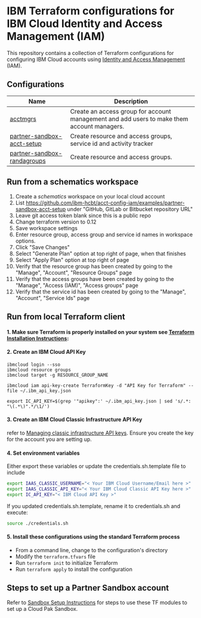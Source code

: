 # IBM Terraform configurations for IBM Cloud Identity and Access Management (IAM)

This repository contains a collection of Terraform configurations for configuring IBM Cloud accounts using [Identity and Access Management](https://cloud.ibm.com/docs/account?topic=account-userroles) (IAM).

## Configurations

| Name | Description |
| ---------------- | ---------------- |
| [acctmgrs](https://github.com/ibm-hcbt/acct-config-iam/tree/master/acctmgrs) | Create an access group for account management and add users to make them account managers. |
| [partner-sandbox-acct-setup](https://github.com/ibm-hcbt/acct-config-iam/tree/master/partner-sandbox-acct-setup) | Create resource and access groups, service id and activity tracker |
| [partner-sandbox-randagroups](https://github.com/ibm-hcbt/acct-config-iam/tree/master/partner-sandbox-randagroups) | Create resource and access groups. |

## Run from a schematics workspace

1. Create a *schematics* workspace on your local cloud account
2. List https://github.com/ibm-hcbt/acct-config-iam/examples/partner-sandbox-acct-setup under "GitHub, GitLab or Bitbucket repository URL"
3. Leave git access token blank since this is a public repo
4. Change terraform version to 0.12
5. Save workspace settings
6. Enter resource group, access group and service id names in workspace options.
7. Click "Save Changes"
8. Select "Generate Plan" option at top right of page, when that finishes
9. Select "Apply Plan" option at top right of page
10. Verify that the resource group has been created by going to the "Manage", "Account", "Resource Groups" page
11. Verify that the access groups have been created by going to the "Manage", "Access (IAM)", "Access groups" page
12. Verify that the service id has been created by going to the "Manage", "Account", "Service Ids" page

## Run from local Terraform client

#### 1. Make sure Terraform is properly installed on your system see [Terraform Installation Instructions](https://ibm.github.io/cloud-enterprise-examples/iac/setup-environment/#install-terraform): 

#### 2. Create an IBM Cloud API Key
```
ibmcloud login --sso
ibmcloud resource groups
ibmcloud target -g RESOURCE_GROUP_NAME

ibmcloud iam api-key-create TerraformKey -d "API Key for Terraform" --file ~/.ibm_api_key.json

export IC_API_KEY=$(grep '"apikey":' ~/.ibm_api_key.json | sed 's/.*: "\(.*\)".*/\1/')
```
#### 3. Create an IBM Cloud Classic Infrastructure API Key
refer to [Managing classic infrastructure API keys](https://cloud.ibm.com/docs/account?topic=account-classic_keys). Ensure you create the key for the account you are setting up. 

#### 4. Set environment variables

Either export these variables or update the credentials.sh.template file to include

```bash
export IAAS_CLASSIC_USERNAME="< Your IBM Cloud Username/Email here >"
export IAAS_CLASSIC_API_KEY="< Your IBM Cloud Classic API Key here >"
export IC_API_KEY="< IBM Cloud API Key >"
```

If you updated credentials.sh.template, rename it to credentials.sh and execute:

```bash
source ./credentials.sh
```

#### 5. Install these configurations using the standard Terraform process

- From a command line, change to the configuration's directory
- Modify the `terraform.tfvars` file
- Run `terraform init` to initialize Terraform
- Run `terraform apply` to install the configuration

## Steps to set up a Partner Sandbox account

Refer to [Sandbox Setup Instructions](./README_SANDBOX.md) for steps to use these TF modules to set up a Cloud Pak Sandbox.
